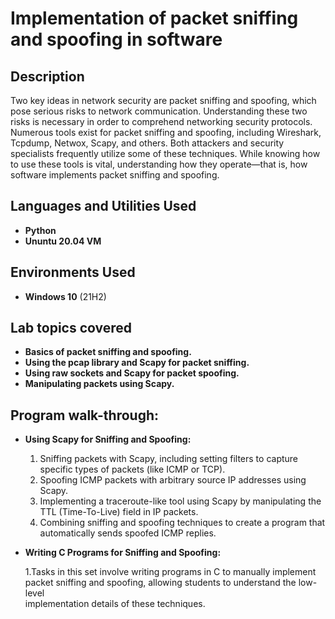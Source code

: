 <h1>Implementation of packet sniffing and spoofing in software</h1>



<h2>Description</h2>
Two key ideas in network security are packet sniffing and spoofing, which pose serious risks to network communication. Understanding these two risks is necessary in order to comprehend networking security protocols. Numerous tools exist for packet sniffing and spoofing, including Wireshark, Tcpdump, Netwox, Scapy, and others. Both attackers and security specialists frequently utilize some of these techniques. While knowing how to use these tools is vital, understanding how they operate—that is, how software implements packet sniffing and spoofing.
<br />


<h2>Languages and Utilities Used</h2>

- <b>Python</b> 
- <b>Ununtu 20.04 VM</b>

<h2>Environments Used </h2>

- <b>Windows 10</b> (21H2)

<h2> Lab topics covered</h2>

- <b>Basics of packet sniffing and spoofing.</b>
- <b>Using the pcap library and Scapy for packet sniffing.</b>
- <b>Using raw sockets and Scapy for packet spoofing.</b>
- <b>Manipulating packets using Scapy.</b>

<h2>Program walk-through:</h2>

- <b> Using Scapy for Sniffing and Spoofing:</b>

     1. Sniffing packets with Scapy, including setting filters to capture specific types of packets (like ICMP or TCP).<br>
     2. Spoofing ICMP packets with arbitrary source IP addresses using Scapy.<br>
     3. Implementing a traceroute-like tool using Scapy by manipulating the TTL (Time-To-Live) field in IP packets.<br>
     4. Combining sniffing and spoofing techniques to create a program that automatically sends spoofed ICMP replies.<br>

- <b> Writing C Programs for Sniffing and Spoofing:</b>
 
     1.Tasks in this set involve writing programs in C to manually implement packet sniffing and spoofing, allowing students to understand the low-level<br>
       implementation details of these techniques.<br>

